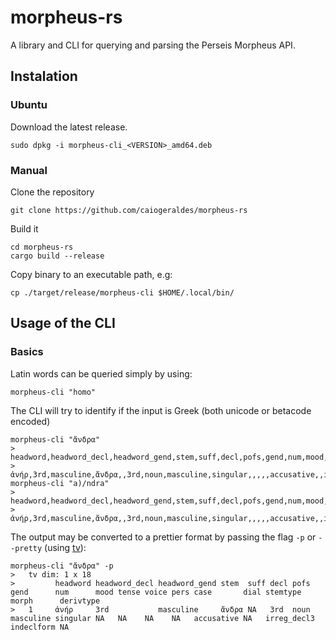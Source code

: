 # morpheus-rs

A library and CLI for querying and parsing the Perseis Morpheus API.

## Instalation

### Ubuntu

Download the latest release.

```{bash}
sudo dpkg -i morpheus-cli_<VERSION>_amd64.deb
```

### Manual

Clone the repository

```{bash}
git clone https://github.com/caiogeraldes/morpheus-rs
```

Build it

```{bash}
cd morpheus-rs
cargo build --release
```

Copy binary to an executable path, e.g:

```{bash}
cp ./target/release/morpheus-cli $HOME/.local/bin/
```

## Usage of the CLI

### Basics

Latin words can be queried simply by using:

```{bash}
morpheus-cli "homo"
```

The CLI will try to identify if the input is Greek (both unicode or betacode encoded)

```{bash}
morpheus-cli "ἄνδρα"
> headword,headword_decl,headword_gend,stem,suff,decl,pofs,gend,num,mood,tense,voice,pers,case,dial,stemtype,morph,derivtype
> ἀνήρ,3rd,masculine,ἄνδρα,,3rd,noun,masculine,singular,,,,,accusative,,irreg_decl3,indeclform,
morpheus-cli "a)/ndra"
> headword,headword_decl,headword_gend,stem,suff,decl,pofs,gend,num,mood,tense,voice,pers,case,dial,stemtype,morph,derivtype
> ἀνήρ,3rd,masculine,ἄνδρα,,3rd,noun,masculine,singular,,,,,accusative,,irreg_decl3,indeclform,
```

The output may be converted to a prettier format by passing the flag `-p` or
`--pretty` (using [tv](https://github.com/alexhallam/tv)):

```{bash}
morpheus-cli "ἄνδρα" -p
>   tv dim: 1 x 18
>         headword headword_decl headword_gend stem  suff decl pofs gend      num      mood tense voice pers case       dial stemtype    morph      derivtype
>   1     ἀνήρ     3rd           masculine     ἄνδρα NA   3rd  noun masculine singular NA   NA    NA    NA   accusative NA   irreg_decl3 indeclform NA
```

